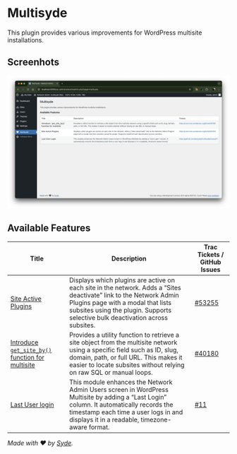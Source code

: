 # Multisyde

This plugin provides various improvements for WordPress multisite installations.

## Screenhots

![Multisyde](https://github.com/inpsyde/multisyde/blob/main/.wordpress-org/screenshot-1.png?raw=true)

## Available Features

| Title                                                                     | Description                                                                                                                                              | Trac Tickets / GitHub Issues                           |
|---------------------------------------------------------------------------|----------------------------------------------------------------------------------------------------------------------------------------------------------|--------------------------------------------------------|
| [Site Active Plugins](./SiteActivePlugins/README.md)                      | Displays which plugins are active on each site in the network. Adds a “Sites deactivate” link to the Network Admin Plugins page with a modal that lists subsites using the plugin. Supports selective bulk deactivation across subsites. | [#53255](https://core.trac.wordpress.org/ticket/53255) |
| [Introduce `get_site_by()` function for multisite](./GetSiteBy/README.md) | Provides a utility function to retrieve a site object from the multisite network using a specific field such as ID, slug, domain, path, or full URL. This makes it easier to locate subsites without relying on raw SQL or manual loops. | [#40180](https://core.trac.wordpress.org/ticket/40180) |
| [Last User login](./LastUserLogin/README.md)                              | This module enhances the Network Admin Users screen in WordPress Multisite by adding a “Last Login” column. It automatically records the timestamp each time a user logs in and displays it in a readable, timezone-aware format.        | [#11](https://github.com/inpsyde/multisyde/issues/11)  |

_Made with ❤️ by [Syde](https://syde.com)._
